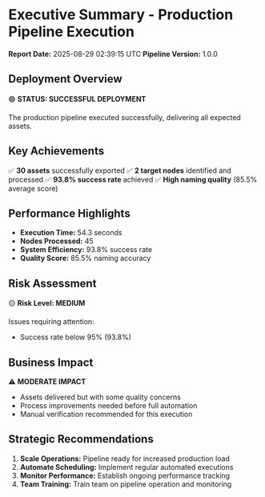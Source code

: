 # Executive Summary - Production Pipeline Execution

**Report Date:** 2025-08-29 02:39:15 UTC
**Pipeline Version:** 1.0.0

## Deployment Overview

🟢 **STATUS: SUCCESSFUL DEPLOYMENT**

The production pipeline executed successfully, delivering all expected assets.

## Key Achievements

✅ **30 assets** successfully exported
✅ **2 target nodes** identified and processed
✅ **93.8% success rate** achieved
✅ **High naming quality** (85.5% average score)

## Performance Highlights

- **Execution Time:** 54.3 seconds
- **Nodes Processed:** 45
- **System Efficiency:** 93.8% success rate
- **Quality Score:** 85.5% naming accuracy

## Risk Assessment

🟡 **Risk Level: MEDIUM**

Issues requiring attention:

- Success rate below 95% (93.8%)

## Business Impact

⚠️ **MODERATE IMPACT**

- Assets delivered but with some quality concerns
- Process improvements needed before full automation
- Manual verification recommended for this execution

## Strategic Recommendations

1. **Scale Operations:** Pipeline ready for increased production load
2. **Automate Scheduling:** Implement regular automated executions
3. **Monitor Performance:** Establish ongoing performance tracking
4. **Team Training:** Train team on pipeline operation and monitoring
